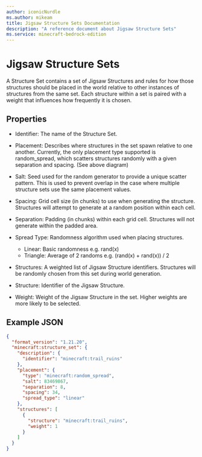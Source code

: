 ```yaml
---
author: iconicNurdle
ms.author: mikeam
title: Jigsaw Structure Sets Documentation 
description: "A reference document about Jigsaw Structure Sets"
ms.service: minecraft-bedrock-edition
---
```


# Jigsaw Structure Sets

A Structure Set contains a set of Jigsaw Structures and rules for how those structures should be placed in the world relative to other instances of structures from the same set. Each structure within a set is paired with a weight that influences how frequently it is chosen. 

## Properties 

- Identifier: The name of the Structure Set. 

- Placement: Describes where structures in the set spawn relative to one another. Currently, the only placement type supported is random_spread, which scatters structures randomly with a given separation and spacing. (See above diagram) 

- Salt: Seed used for the random generator to provide a unique scatter pattern. This is used to prevent overlap in the case where multiple structure sets use the same placement values. 

- Spacing: Grid cell size (in chunks) to use when generating the structure. Structures will attempt to generate at a random position within each cell. 

- Separation: Padding (in chunks) within each grid cell. Structures will not generate within the padded area.  

- Spread Type: Randomness algorithm used when placing structures.  
  - Linear: Basic randomness e.g. rand(x) 
  - Triangle: Average of 2 randoms e.g. (rand(x) + rand(x)) / 2 

- Structures: A weighted list of Jigsaw Structure identifiers. Structures will be randomly chosen from this set during world generation. 

- Structure: Identifier of the Jigsaw Structure. 

- Weight: Weight of the Jigsaw Structure in the set. Higher weights are more likely to be selected. 

## Example JSON 

```json
{ 
  "format_version": "1.21.20", 
  "minecraft:structure_set": { 
    "description": { 
      "identifier": "minecraft:trail_ruins" 
    }, 
    "placement": { 
      "type": "minecraft:random_spread", 
      "salt": 83469867, 
      "separation": 8, 
      "spacing": 34, 
      "spread_type": "linear" 
    }, 
    "structures": [ 
      { 
        "structure": "minecraft:trail_ruins", 
        "weight": 1 
      } 
    ] 
  } 
} 
```
